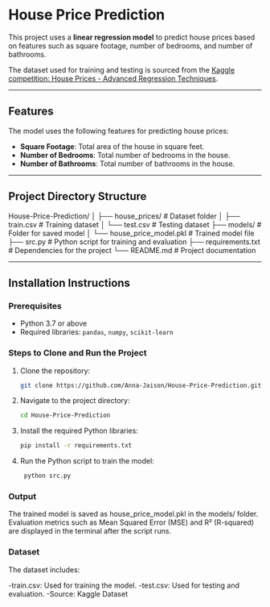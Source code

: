 # House Price Prediction

This project uses a **linear regression model** to predict house prices based on features such as square footage, number of bedrooms, and number of bathrooms. 

The dataset used for training and testing is sourced from the [Kaggle competition: House Prices - Advanced Regression Techniques](https://www.kaggle.com/c/house-prices-advanced-regression-techniques/data).

---

## Features
The model uses the following features for predicting house prices:
- **Square Footage**: Total area of the house in square feet.
- **Number of Bedrooms**: Total number of bedrooms in the house.
- **Number of Bathrooms**: Total number of bathrooms in the house.

---

## Project Directory Structure
House-Price-Prediction/ │ ├── house_prices/ # Dataset folder │ ├── train.csv # Training dataset │ └── test.csv # Testing dataset ├── models/ # Folder for saved model │ └── house_price_model.pkl # Trained model file ├── src.py # Python script for training and evaluation ├── requirements.txt # Dependencies for the project └── README.md # Project documentation

---

## Installation Instructions

### Prerequisites
- Python 3.7 or above
- Required libraries: `pandas`, `numpy`, `scikit-learn`

### Steps to Clone and Run the Project
1. Clone the repository:
   ```bash
   git clone https://github.com/Anna-Jaison/House-Price-Prediction.git
2. Navigate to the project directory:
   ```bash
   cd House-Price-Prediction
3. Install the required Python libraries:
    ```bash
    pip install -r requirements.txt
4. Run the Python script to train the model:
   ```bash
    python src.py

### Output
The trained model is saved as house_price_model.pkl in the models/ folder.
Evaluation metrics such as Mean Squared Error (MSE) and R² (R-squared) are displayed in the terminal after the script runs.

### Dataset
The dataset includes:

-train.csv: Used for training the model.
-test.csv: Used for testing and evaluation.
-Source: Kaggle Dataset



